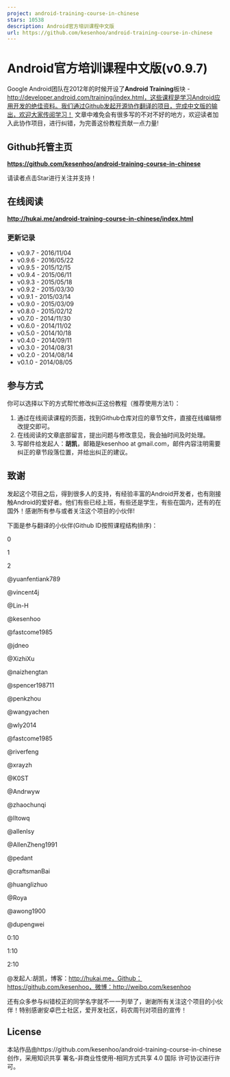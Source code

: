 ```yaml
---
project: android-training-course-in-chinese
stars: 10538
description: Android官方培训课程中文版
url: https://github.com/kesenhoo/android-training-course-in-chinese
---
```


Android官方培训课程中文版(v0.9.7)
========================

Google Android团队在2012年的时候开设了**Android Training**板块 - http://developer.android.com/training/index.html，这些课程是学习Android应用开发的绝佳资料。我们通过Github发起开源协作翻译的项目，完成中文版的输出，欢迎大家传阅学习！ 文章中难免会有很多写的不对不好的地方，欢迎读者加入此协作项目，进行纠错，为完善这份教程贡献一点力量!

Github托管主页
----------

**https://github.com/kesenhoo/android-training-course-in-chinese**

请读者点击Star进行关注并支持！

在线阅读
----

**http://hukai.me/android-training-course-in-chinese/index.html**

### 更新记录

-   v0.9.7 - 2016/11/04
-   v0.9.6 - 2016/05/22
-   v0.9.5 - 2015/12/15
-   v0.9.4 - 2015/06/11
-   v0.9.3 - 2015/05/18
-   v0.9.2 - 2015/03/30
-   v0.9.1 - 2015/03/14
-   v0.9.0 - 2015/03/09
-   v0.8.0 - 2015/02/12
-   v0.7.0 - 2014/11/30
-   v0.6.0 - 2014/11/02
-   v0.5.0 - 2014/10/18
-   v0.4.0 - 2014/09/11
-   v0.3.0 - 2014/08/31
-   v0.2.0 - 2014/08/14
-   v0.1.0 - 2014/08/05

参与方式
----

你可以选择以下的方式帮忙修改纠正这份教程（推荐使用方法1）：

1.  通过在线阅读课程的页面，找到Github仓库对应的章节文件，直接在线编辑修改提交即可。
2.  在线阅读的文章底部留言，提出问题与修改意见，我会抽时间及时处理。
3.  写邮件给发起人：**胡凯**，邮箱是kesenhoo at gmail.com，邮件内容注明需要纠正的章节段落位置，并给出纠正的建议。

致谢
--

发起这个项目之后，得到很多人的支持，有经验丰富的Android开发者，也有刚接触Android的爱好者。他们有些已经上班，有些还是学生，有些在国内，还有的在国外！感谢所有参与或者关注这个项目的小伙伴!

下面是参与翻译的小伙伴(Github ID按照课程结构排序)：

0

1

2

@yuanfentiank789

@vincent4j

@Lin-H

@kesenhoo

@fastcome1985

@jdneo

@XizhiXu

@naizhengtan

@spencer198711

@penkzhou

@wangyachen

@wly2014

@fastcome1985

@riverfeng

@xrayzh

@K0ST

@Andrwyw

@zhaochunqi

@lltowq

@allenlsy

@AllenZheng1991

@pedant

@craftsmanBai

@huanglizhuo

@Roya

@awong1900

@dupengwei

0:10

1:10

2:10

@发起人:胡凯，博客：http://hukai.me，Github：https://github.com/kesenhoo，微博：http://weibo.com/kesenhoo

还有众多参与纠错校正的同学名字就不一一列举了，谢谢所有关注这个项目的小伙伴！特别感谢安卓巴士社区，爱开发社区，码农周刊对项目的宣传！

License
-------

本站作品由https://github.com/kesenhoo/android-training-course-in-chinese创作，采用知识共享 署名-非商业性使用-相同方式共享 4.0 国际 许可协议进行许可。
